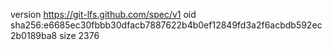 version https://git-lfs.github.com/spec/v1
oid sha256:e6685ec30fbbb30dfacb7887622b4b0ef12849fd3a2f6acbdb592ec2b0189ba8
size 2376
